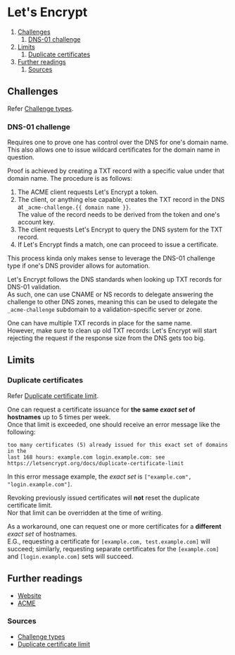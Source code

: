 # Let's Encrypt

1. [Challenges](#challenges)
   1. [DNS-01 challenge](#dns-01-challenge)
1. [Limits](#limits)
   1. [Duplicate certificates](#duplicate-certificates)
1. [Further readings](#further-readings)
   1. [Sources](#sources)

## Challenges

Refer [Challenge types].

### DNS-01 challenge

Requires one to prove one has control over the DNS for one's domain name.<br/>
This also allows one to issue wildcard certificates for the domain name in question.

Proof is achieved by creating a TXT record with a specific value under that domain name.
The procedure is as follows:

1. The ACME client requests Let's Encrypt a token.
1. The client, or anything else capable, creates the TXT record in the DNS at `_acme-challenge.{{ domain name }}`.<br/>
   The value of the record needs to be derived from the token and one's account key.
1. The client requests Let's Encrypt to query the DNS system for the TXT record.
1. If Let's Encrypt finds a match, one can proceed to issue a certificate.

This process kinda only makes sense to leverage the DNS-01 challenge type if one's DNS provider allows for automation.

Let's Encrypt follows the DNS standards when looking up TXT records for DNS-01 validation.<br/>
As such, one can use CNAME or NS records to delegate answering the challenge to other DNS zones, meaning this can be
used to delegate the `_acme-challenge` subdomain to a validation-specific server or zone.

One can have multiple TXT records in place for the same name.<br/>
However, make sure to clean up old TXT records: Let's Encrypt will start rejecting the request if the response size from
the DNS gets too big.

## Limits

### Duplicate certificates

Refer [Duplicate certificate limit].

One can request a certificate issuance for **the same _exact set_ of hostnames** up to 5 times per week.<br/>
Once that limit is exceeded, one should receive an error message like the following:

```plaintext
too many certificates (5) already issued for this exact set of domains in the
last 168 hours: example.com login.example.com: see https://letsencrypt.org/docs/duplicate-certificate-limit
```

In this error message example, the _exact set_ is `["example.com", "login.example.com"]`.

Revoking previously issued certificates will **not** reset the duplicate certificate limit.<br/>
Nor that limit can be overridden at the time of writing.

As a workaround, one can request one or more certificates for a **different** _exact set_ of hostnames.<br/>
E.G., requesting a certificate for `[example.com, test.example.com]` will succeed; similarly, requesting separate
certificates for the `[example.com]` and `[login.example.com]` sets will succeed.

## Further readings

- [Website]
- [ACME]

### Sources

- [Challenge types]
- [Duplicate certificate limit]

<!--
  Reference
  ═╬═Time══
  -->

<!-- In-article sections -->
<!-- Knowledge base -->
[acme]: acme.md

<!-- Files -->
<!-- Upstream -->
[challenge types]: https://letsencrypt.org/docs/challenge-types/
[duplicate certificate limit]: https://letsencrypt.org/docs/duplicate-certificate-limit/
[website]: https://letsencrypt.org/

<!-- Others -->
